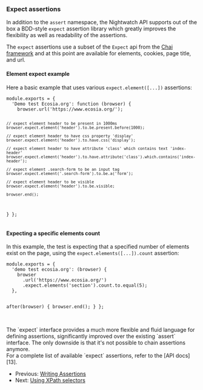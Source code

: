 <h3 id="expect-assertions"><span>Expect assertions</span></h3>

In addition to the `assert` namespace, the Nightwatch API supports out of the box a BDD-style `expect` assertion library which greatly improves the flexibility as well as readability of the assertions.

The `expect` assertions use a subset of the `Expect` api from the [Chai framework][12] and at this point are available for elements, cookies, page title, and url.

#### Element expect example
Here a basic example that uses various `expect.element([...])` assertions: 

<div class="sample-test">
<pre data-language="javascript"><code class="language-javascript">module.exports = {
  'Demo test Ecosia.org': function (browser) {
    browser.url('https://www.ecosia.org/');

    // expect element header to be present in 1000ms
    browser.expect.element('header').to.be.present.before(1000);

    // expect element header to have css property 'display'
    browser.expect.element('header').to.have.css('display');

    // expect element header to have attribute 'class' which contains text 'index-header'
    browser.expect.element('header').to.have.attribute('class').which.contains('index-header');

    // expect element .search-form to be an input tag
    browser.expect.element('.search-form').to.be.a('form');

    // expect element header to be visible
    browser.expect.element('header').to.be.visible;

    browser.end();
  }
};
</code></pre>
</div>

#### Expecting a specific elements count
In this example, the test is expecting that a specified number of elements exist on the page, using the `expect.elements([...]).count` assertion:  

<div class="sample-test">
<pre data-language="javascript"><code class="language-javascript">module.exports = {
  'demo test ecosia.org': (browser) {
    browser
      .url('https://www.ecosia.org/')
      .expect.elements('section').count.to.equal(5);
  },
  
  after(browser) {
    browser.end();
  }
};
</code></pre>
</div>

<br>
The `expect` interface provides a much more flexible and fluid language for defining assertions, significantly improved over the existing `assert` interface. The only downside is that it's not possible to chain assertions anymore.

<br>
For a complete list of available `expect` assertions, refer to the [API docs][13].

- Previous: [Writing Assertions](/guide/using-nightwatch/writing-assertions.html)
- Next: [Using XPath selectors](/guide/using-nightwatch/using-xpath-selectors.html)

[12]:	https://chaijs.com/api/bdd/
[13]:	/api/#expect-api
